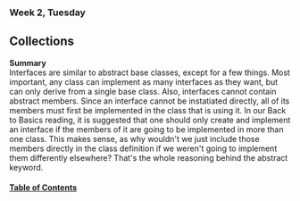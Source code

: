 ### Week 2, Tuesday
## Collections

__Summary__  
Interfaces are similar to abstract base classes, except for a few things. Most important, any class can implement as many interfaces as they want, but can only derive from a single base class. Also, interfaces cannot contain abstract members. Since an interface cannot be instatiated directly, all of its members must first be implemented in the class that is using it. 
In our Back to Basics reading, it is suggested that one should only create and implement an interface if the members of it are going to be implemented in more than one class. This makes sense, as why wouldn't we just include those members directly in the class definition if we weren't going to implement them differently elsewhere? That's the whole reasoning behind the abstract keyword.

#### [Table of Contents](https://hcoggers.github.io/Reading-Notes-Repository/)
